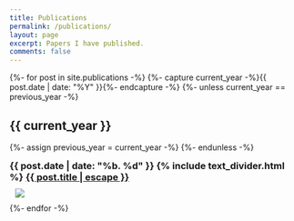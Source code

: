```yaml
---
title: Publications
permalink: /publications/
layout: page
excerpt: Papers I have published.
comments: false
---
```


{%- for post in site.publications -%}
  {%- capture current_year -%}{{ post.date | date: "%Y" }}{%- endcapture -%}
  {%- unless current_year == previous_year -%}
    <h2>{{ current_year }}</h2>
    {%- assign previous_year = current_year -%}
  {%- endunless -%}
  <article class="post-item">
    <h3 class="post-item-title" style="margin: auto 0">
      <b>{{ post.date | date: "%b. %d" }}</b> {% include text_divider.html %} <a href="{{ post.doi }}">{{ post.title | escape }}</a>
    </h3> 
    <img src="{{ post.image }}" style="max-height: 50px; max-width: 100px; object-fit: contain; vertical-align: middle; padding: 10px; border-radius: 10px;">
  </article>
{%- endfor -%}